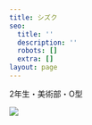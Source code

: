 ```yaml
---
title: シズク
seo:
  title: ''
  description: ''
  robots: []
  extra: []
layout: page
---
```

2年生・美術部・O型

![](images/download20210703105521.png)
